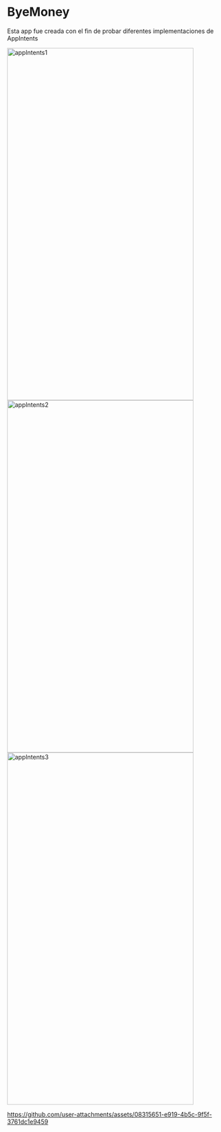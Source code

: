 # ByeMoney

Esta app fue creada con el fin de probar diferentes implementaciones de AppIntents

<img width="434" height="820" alt="appIntents1" src="https://github.com/user-attachments/assets/e8c562ff-f2d8-4b8e-a3e1-e6568a2437c0" />

<img width="434" height="820" alt="appIntents2" src="https://github.com/user-attachments/assets/80038bab-63d8-4287-8d44-47be724da7ed" />

<img width="434" height="820" alt="appIntents3" src="https://github.com/user-attachments/assets/a9b7b180-4c53-4798-8411-4c27cb0dcd4d" />

https://github.com/user-attachments/assets/08315651-e919-4b5c-9f5f-3761dc1e9459

